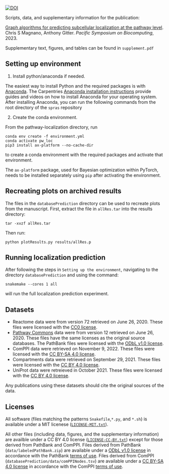 [![DOI](https://zenodo.org/badge/DOI/10.5281/zenodo.7140733.svg)](https://doi.org/10.5281/zenodo.7140733)

Scripts, data, and supplementary information for the publication:

[Graph algorithms for predicting subcellular localization at the pathway level](https://doi.org/10.1142/9789811270611_0014).
Chris S Magnano, Anthony Gitter.
*Pacific Symposium on Biocomputing*, 2023.

Supplementary text, figures, and tables can be found in `supplement.pdf`

## Setting up environment

1. Install python/anaconda if needed.

The easiest way to install Python and the required packages is with [Anaconda](https://www.anaconda.com/download/).
The Carpentries [Anaconda installation instructions](https://carpentries.github.io/workshop-template/#python) provide guides and videos on how to install Anaconda for your operating system.
After installing Anaconda, you can run the following commands from the root directory of the `spras` repository

2. Create the conda environment.

From the pathway-localization directory, run
```
conda env create -f environment.yml
conda activate pw_loc
pip3 install ax-platform --no-cache-dir
```
to create a conda environment with the required packages and activate that environment.

The `ax-platform` package, used for Bayesian optimization within PyTorch, needs to be installed separately using `pip` after activating the environment. 

## Recreating plots on archived results

The files in the `databasePrediction` directory can be used to recreate plots from the manuscript.
First, extract the file in `allRes.tar` into the results directory:

`tar -xvzf allRes.tar`

Then run:

`python plotResults.py results/allRes.p`

## Running localization prediction

After following the steps in `Setting up the environment`, navigating to the directory `databasePrediction` and using the command:

`snakemake --cores 1 all`

will run the full localization prediction experiment. 

## Datasets
- Reactome data were from version 72 retrieved on June 26, 2020. These files were licensed with the [CC0 license](https://reactome.org/license).
- [Pathway Commons](http://www.pathwaycommons.org/) data were from version 12 retrieved on June 26, 2020. These files have the same licenses as the original source databases. The PathBank files were licensed with the [ODbL v1.0 license](https://www.pathbank.org/about).
- ComPPI data were retrieved on November 9, 2022. These files were licensed with the [CC BY-SA 4.0 license](https://comppi.linkgroup.hu/help/terms_of_use).
- Compartments data were retrieved on September 29, 2021. These files were licensed with the [CC BY 4.0 license](https://compartments.jensenlab.org/Downloads).
- UniProt data were retreieved in October 2021. These files were licensed with the [CC BY 4.0 license](https://www.uniprot.org/help/license).

Any publications using these datasets should cite the original sources of the data.

## Licenses
All software (files matching the patterns `Snakefile`,`*.py`, and `*.sh`) is available under a MIT licenese ([`LICENSE-MIT.txt`](LICENSE-MIT.txt)).

All other files (including data, figures, and the supplementary information) are availble under a CC BY 4.0 license ([`LICENSE-CC-BY.txt`](LICENSE-CC-BY.txt)) except for those derived from PathBank and ComPPI.
Files derived from PathBank (`data/labeledPathBank.zip`) are available under a [ODbL v1.0 license](https://opendatacommons.org/licenses/odbl/1-0/) in accordance with the PathBank [terms of use](https://www.pathbank.org/about).
Files derived from ComPPI (`databasePrediction/data/comPPINodes.tsv`) are available under a [CC BY-SA 4.0 license](https://creativecommons.org/licenses/by-sa/4.0/) in accordance with the ComPPI [terms of use](https://comppi.linkgroup.hu/help/terms_of_use).
